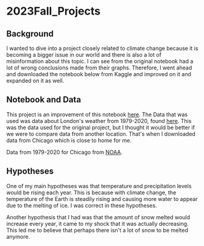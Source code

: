 # 2023Fall_Projects

## Background
I wanted to dive into a project closely related to climate change because it is becoming a bigger issue in our world and there is also a lot of misinformation about this topic. I can see from the original notebook had a lot of wrong conclusions made from their graphs. Therefore, I went ahead and downloaded the notebook below from Kaggle and improved on it and expanded on it as well. 

## Notebook and Data
This project is an improvement of this notebook [here](https://www.kaggle.com/code/booroom/climate-change-effects-in-london-since-1979-eda/notebook).
The Data that was used was data about London's weather from 1979-2020, found [here](https://www.kaggle.com/datasets/emmanuelfwerr/london-weather-data). This was the data used for the original project, but I thought it would be better if we were to compare data from another location. That's when I downloaded data from Chicago which is close to home for me. 

Data from 1979-2020 for Chicago from [NOAA](https://www.ncei.noaa.gov/cdo-web/datatools/lcd). 

## Hypotheses

One of my main hypotheses was that temperature and precipitation levels would be rising each year. This is because with climate change, the temperature of the Earth is steadily rising and causing more water to appear due to the melting of ice. I was correct in these hypotheses.

Another hypothesis that I had was that the amount of snow melted would increase every year, it came to my shock that it was actually decreasing. This led me to believe that perhaps there isn't a lot of snow to be melted anymore. 


